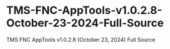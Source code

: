 # TMS-FNC-AppTools-v1.0.2.8-October-23-2024-Full-Source
TMS FNC AppTools v1.0.2.8 (October 23, 2024) Full Source
